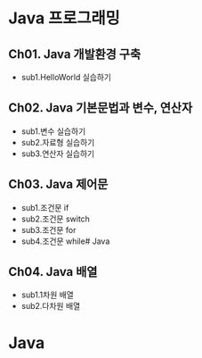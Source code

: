 # Java 프로그래밍

## Ch01. Java 개발환경 구축
- sub1.HelloWorld 실습하기
## Ch02. Java 기본문법과 변수, 연산자
- sub1.변수 실습하기
- sub2.자료형 실습하기
- sub3.연산자 실습하기
## Ch03. Java 제어문
- sub1.조건문 if
- sub2.조건문 switch
- sub3.조건문 for
- sub4.조건문 while# Java
## Ch04. Java 배열
- sub1.1차원 배열
- sub2.다차원 배열
# Java
